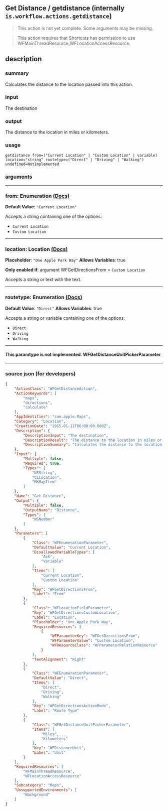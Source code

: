 
## Get Distance / getdistance (internally `is.workflow.actions.getdistance`)

> This action is not yet complete. Some arguments may be missing.

> This action requires that Shortcuts has permission to use WFMainThreadResource,WFLocationAccessResource.


## description

### summary

Calculates the distance to the location passed into this action.


### input

The destination


### output

The distance to the location in miles or kilometers.

### usage
```
getdistance from=("Current Location" | "Custom Location" | variable) location="string" routetype=("Direct" | "Driving" | "Walking") undefined=NotImplemented
```

### arguments

---

### from: Enumeration [(Docs)](https://pfgithub.github.io/shortcutslang/gettingstarted#enum-select-field)
**Default Value**: `"Current Location"`


Accepts a string 
containing one of the options:

- `Current Location`
- `Custom Location`

---

### location: Location [(Docs)](https://pfgithub.github.io/shortcutslang/gettingstarted#text-field)
**Placeholder**: `"One Apple Park Way"`
**Allows Variables**: true

**Only enabled if**: argument WFGetDirectionsFrom = `Custom Location`

Accepts a string 
or text
with the text.

---

### routetype: Enumeration [(Docs)](https://pfgithub.github.io/shortcutslang/gettingstarted#enum-select-field)
**Default Value**: `"Direct"`
**Allows Variables**: true



Accepts a string 
or variable
containing one of the options:

- `Direct`
- `Driving`
- `Walking`

---

#### This paramtype is not implemented. WFGetDistanceUnitPickerParameter

---

### source json (for developers)

```json
{
	"ActionClass": "WFGetDistanceAction",
	"ActionKeywords": [
		"maps",
		"directions",
		"calculate"
	],
	"AppIdentifier": "com.apple.Maps",
	"Category": "Location",
	"CreationDate": "2015-01-11T06:00:00.000Z",
	"Description": {
		"DescriptionInput": "The destination",
		"DescriptionResult": "The distance to the location in miles or kilometers.",
		"DescriptionSummary": "Calculates the distance to the location passed into this action."
	},
	"Input": {
		"Multiple": false,
		"Required": true,
		"Types": [
			"NSString",
			"CLLocation",
			"MKMapItem"
		]
	},
	"Name": "Get Distance",
	"Output": {
		"Multiple": false,
		"OutputName": "Distance",
		"Types": [
			"NSNumber"
		]
	},
	"Parameters": [
		{
			"Class": "WFEnumerationParameter",
			"DefaultValue": "Current Location",
			"DisallowedVariableTypes": [
				"Ask",
				"Variable"
			],
			"Items": [
				"Current Location",
				"Custom Location"
			],
			"Key": "WFGetDirectionsFrom",
			"Label": "From"
		},
		{
			"Class": "WFLocationFieldParameter",
			"Key": "WFGetDirectionsCustomLocation",
			"Label": "Location",
			"Placeholder": "One Apple Park Way",
			"RequiredResources": [
				{
					"WFParameterKey": "WFGetDirectionsFrom",
					"WFParameterValue": "Custom Location",
					"WFResourceClass": "WFParameterRelationResource"
				}
			],
			"TextAlignment": "Right"
		},
		{
			"Class": "WFEnumerationParameter",
			"DefaultValue": "Direct",
			"Items": [
				"Direct",
				"Driving",
				"Walking"
			],
			"Key": "WFGetDirectionsActionMode",
			"Label": "Route Type"
		},
		{
			"Class": "WFGetDistanceUnitPickerParameter",
			"Items": [
				"Miles",
				"Kilometers"
			],
			"Key": "WFDistanceUnit",
			"Label": "Unit"
		}
	],
	"RequiredResources": [
		"WFMainThreadResource",
		"WFLocationAccessResource"
	],
	"Subcategory": "Maps",
	"UnsupportedEnvironments": [
		"Background"
	]
}
```
